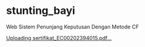 # stunting_bayi
 Web Sistem Penunjang Keputusan Dengan Metode CF

[Uploading sertifikat_EC00202394015.pdf…]()
